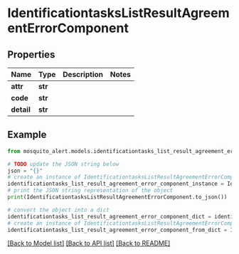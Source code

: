 # IdentificationtasksListResultAgreementErrorComponent


## Properties

Name | Type | Description | Notes
------------ | ------------- | ------------- | -------------
**attr** | **str** |  | 
**code** | **str** |  | 
**detail** | **str** |  | 

## Example

```python
from mosquito_alert.models.identificationtasks_list_result_agreement_error_component import IdentificationtasksListResultAgreementErrorComponent

# TODO update the JSON string below
json = "{}"
# create an instance of IdentificationtasksListResultAgreementErrorComponent from a JSON string
identificationtasks_list_result_agreement_error_component_instance = IdentificationtasksListResultAgreementErrorComponent.from_json(json)
# print the JSON string representation of the object
print(IdentificationtasksListResultAgreementErrorComponent.to_json())

# convert the object into a dict
identificationtasks_list_result_agreement_error_component_dict = identificationtasks_list_result_agreement_error_component_instance.to_dict()
# create an instance of IdentificationtasksListResultAgreementErrorComponent from a dict
identificationtasks_list_result_agreement_error_component_from_dict = IdentificationtasksListResultAgreementErrorComponent.from_dict(identificationtasks_list_result_agreement_error_component_dict)
```
[[Back to Model list]](../README.md#documentation-for-models) [[Back to API list]](../README.md#documentation-for-api-endpoints) [[Back to README]](../README.md)


